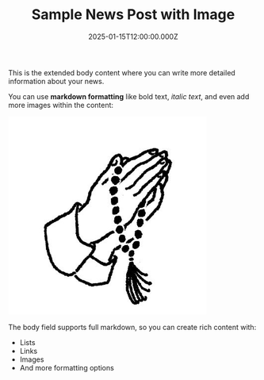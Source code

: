 ---
title: "Sample News Post with Image"
date: 2025-01-15T12:00:00.000Z
image: "/img/banner.jpeg"
description: "This is a sample news post demonstrating how to add images to news posts using Decap CMS."
body: |
  This is the extended body content where you can write more detailed information about your news. 
  
  You can use **markdown formatting** like bold text, *italic text*, and even add more images within the content:
  
  ![Additional image](/img/logo.jpg)
  
  The body field supports full markdown, so you can create rich content with:
  - Lists
  - Links
  - Images
  - And more formatting options
link: "https://example.com"
link_text: "Learn More"
--- 